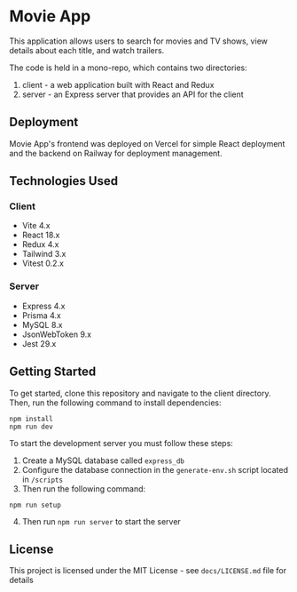 # Movie App

This application allows users to search for movies and TV shows, view details about each title, and watch trailers.

The code is held in a mono-repo, which contains two directories:

1. client - a web application built with React and Redux
1. server - an Express server that provides an API for the client

## Deployment

Movie App's frontend was deployed on Vercel for simple React deployment and the backend on Railway for deployment management.

## Technologies Used

### Client

- Vite 4.x
- React 18.x
- Redux 4.x
- Tailwind 3.x
- Vitest 0.2.x

### Server

- Express 4.x
- Prisma 4.x
- MySQL 8.x
- JsonWebToken 9.x
- Jest 29.x

## Getting Started

To get started, clone this repository and navigate to the client directory. Then, run the following command to install dependencies:

```
npm install
npm run dev
```

To start the development server you must follow these steps:

1. Create a MySQL database called `express_db`
1. Configure the database connection in the `generate-env.sh` script located in `/scripts`
1. Then run the following command:

```
npm run setup
```

4. Then run `npm run server` to start the server

## License

This project is licensed under the MIT License - see `docs/LICENSE.md` file for details

<!-- comment -->
